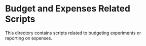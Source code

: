 # Budget and Expenses Related Scripts

This directory contains scripts related to budgeting experiments or reporting on
expenses.
